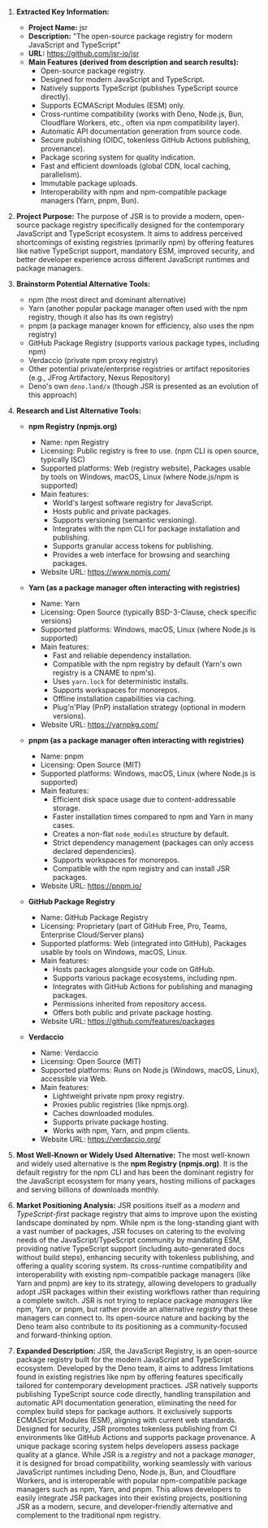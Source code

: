 1.  **Extracted Key Information:**
    *   **Project Name:** jsr
    *   **Description:** "The open-source package registry for modern JavaScript and TypeScript"
    *   **URL:** https://github.com/jsr-io/jsr
    *   **Main Features (derived from description and search results):**
        *   Open-source package registry.
        *   Designed for modern JavaScript and TypeScript.
        *   Natively supports TypeScript (publishes TypeScript source directly).
        *   Supports ECMAScript Modules (ESM) only.
        *   Cross-runtime compatibility (works with Deno, Node.js, Bun, Cloudflare Workers, etc., often via npm compatibility layer).
        *   Automatic API documentation generation from source code.
        *   Secure publishing (OIDC, tokenless GitHub Actions publishing, provenance).
        *   Package scoring system for quality indication.
        *   Fast and efficient downloads (global CDN, local caching, parallelism).
        *   Immutable package uploads.
        *   Interoperability with npm and npm-compatible package managers (Yarn, pnpm, Bun).

2.  **Project Purpose:**
    The purpose of JSR is to provide a modern, open-source package registry specifically designed for the contemporary JavaScript and TypeScript ecosystem. It aims to address perceived shortcomings of existing registries (primarily npm) by offering features like native TypeScript support, mandatory ESM, improved security, and better developer experience across different JavaScript runtimes and package managers.

3.  **Brainstorm Potential Alternative Tools:**
    *   npm (the most direct and dominant alternative)
    *   Yarn (another popular package manager often used with the npm registry, though it also has its own registry)
    *   pnpm (a package manager known for efficiency, also uses the npm registry)
    *   GitHub Package Registry (supports various package types, including npm)
    *   Verdaccio (private npm proxy registry)
    *   Other potential private/enterprise registries or artifact repositories (e.g., JFrog Artifactory, Nexus Repository)
    *   Deno's own `deno.land/x` (though JSR is presented as an evolution of this approach)

4.  **Research and List Alternative Tools:**

    *   **npm Registry (npmjs.org)**
        *   Name: npm Registry
        *   Licensing: Public registry is free to use. (npm CLI is open source, typically ISC)
        *   Supported platforms: Web (registry website), Packages usable by tools on Windows, macOS, Linux (where Node.js/npm is supported)
        *   Main features:
            *   World's largest software registry for JavaScript.
            *   Hosts public and private packages.
            *   Supports versioning (semantic versioning).
            *   Integrates with the npm CLI for package installation and publishing.
            *   Supports granular access tokens for publishing.
            *   Provides a web interface for browsing and searching packages.
        *   Website URL: https://www.npmjs.com/

    *   **Yarn (as a package manager often interacting with registries)**
        *   Name: Yarn
        *   Licensing: Open Source (typically BSD-3-Clause, check specific versions)
        *   Supported platforms: Windows, macOS, Linux (where Node.js is supported)
        *   Main features:
            *   Fast and reliable dependency installation.
            *   Compatible with the npm registry by default (Yarn's own registry is a CNAME to npm's).
            *   Uses `yarn.lock` for deterministic installs.
            *   Supports workspaces for monorepos.
            *   Offline installation capabilities via caching.
            *   Plug'n'Play (PnP) installation strategy (optional in modern versions).
        *   Website URL: https://yarnpkg.com/

    *   **pnpm (as a package manager often interacting with registries)**
        *   Name: pnpm
        *   Licensing: Open Source (MIT)
        *   Supported platforms: Windows, macOS, Linux (where Node.js is supported)
        *   Main features:
            *   Efficient disk space usage due to content-addressable storage.
            *   Faster installation times compared to npm and Yarn in many cases.
            *   Creates a non-flat `node_modules` structure by default.
            *   Strict dependency management (packages can only access declared dependencies).
            *   Supports workspaces for monorepos.
            *   Compatible with the npm registry and can install JSR packages.
        *   Website URL: https://pnpm.io/

    *   **GitHub Package Registry**
        *   Name: GitHub Package Registry
        *   Licensing: Proprietary (part of GitHub Free, Pro, Teams, Enterprise Cloud/Server plans)
        *   Supported platforms: Web (integrated into GitHub), Packages usable by tools on Windows, macOS, Linux.
        *   Main features:
            *   Hosts packages alongside your code on GitHub.
            *   Supports various package ecosystems, including npm.
            *   Integrates with GitHub Actions for publishing and managing packages.
            *   Permissions inherited from repository access.
            *   Offers both public and private package hosting.
        *   Website URL: https://github.com/features/packages

    *   **Verdaccio**
        *   Name: Verdaccio
        *   Licensing: Open Source (MIT)
        *   Supported platforms: Runs on Node.js (Windows, macOS, Linux), accessible via Web.
        *   Main features:
            *   Lightweight private npm proxy registry.
            *   Proxies public registries (like npmjs.org).
            *   Caches downloaded modules.
            *   Supports private package hosting.
            *   Works with npm, Yarn, and pnpm clients.
        *   Website URL: https://verdaccio.org/

5.  **Most Well-Known or Widely Used Alternative:**
    The most well-known and widely used alternative is the **npm Registry (npmjs.org)**. It is the default registry for the npm CLI and has been the dominant registry for the JavaScript ecosystem for many years, hosting millions of packages and serving billions of downloads monthly.

6.  **Market Positioning Analysis:**
    JSR positions itself as a *modern* and *TypeScript-first* package registry that aims to improve upon the existing landscape dominated by npm. While npm is the long-standing giant with a vast number of packages, JSR focuses on catering to the evolving needs of the JavaScript/TypeScript community by mandating ESM, providing native TypeScript support (including auto-generated docs without build steps), enhancing security with tokenless publishing, and offering a quality scoring system. Its cross-runtime compatibility and interoperability with existing npm-compatible package managers (like Yarn and pnpm) are key to its strategy, allowing developers to gradually adopt JSR packages within their existing workflows rather than requiring a complete switch. JSR is not trying to replace package *managers* like npm, Yarn, or pnpm, but rather provide an alternative *registry* that these managers can connect to. Its open-source nature and backing by the Deno team also contribute to its positioning as a community-focused and forward-thinking option.

7.  **Expanded Description:**
    JSR, the JavaScript Registry, is an open-source package registry built for the modern JavaScript and TypeScript ecosystem. Developed by the Deno team, it aims to address limitations found in existing registries like npm by offering features specifically tailored for contemporary development practices. JSR natively supports publishing TypeScript source code directly, handling transpilation and automatic API documentation generation, eliminating the need for complex build steps for package authors. It exclusively supports ECMAScript Modules (ESM), aligning with current web standards. Designed for security, JSR promotes tokenless publishing from CI environments like GitHub Actions and supports package provenance. A unique package scoring system helps developers assess package quality at a glance. While JSR is a *registry* and not a package *manager*, it is designed for broad compatibility, working seamlessly with various JavaScript runtimes including Deno, Node.js, Bun, and Cloudflare Workers, and is interoperable with popular npm-compatible package managers such as npm, Yarn, and pnpm. This allows developers to easily integrate JSR packages into their existing projects, positioning JSR as a modern, secure, and developer-friendly alternative and complement to the traditional npm registry.